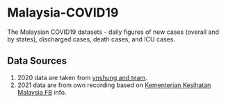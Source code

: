 # Malaysia-COVID19
The Malaysian COVID19 datasets - daily figures of new cases (overall and by states), discharged cases, death cases, and ICU cases.

## Data Sources
1. 2020 data are taken from [ynshung and team](https://github.com/ynshung/covid-19-malaysia).
2. 2021 data are from own recording based on [Kementerian Kesihatan Malaysia FB](https://www.facebook.com/kementeriankesihatanmalaysia) info.
